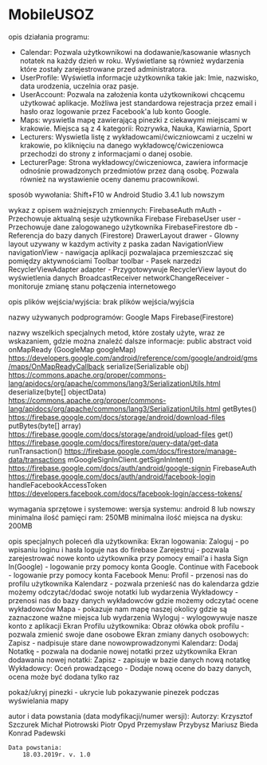 # MobileUSOZ


opis działania programu:
- Calendar: Pozwala użytkownikowi na dodawanie/kasowanie własnych notatek na każdy dzień w roku. Wyświetlane są również wydarzenia które zostały zarejestrowane przed administratora.
- UserProfile: Wyświetla informacje użytkownika takie jak: Imie, nazwisko, data urodzenia, uczelnia oraz pasje.
- UserAccount: Pozwala na założenia konta użytkownikowi chcącemu użytkować aplikacje. Możliwa jest standardowa rejestracja przez email i hasło oraz logowanie przez Facebook'a lub konto Google.
- Maps: wyswietla mapę zawierającą pinezki z ciekawymi miejscami w krakowie. Miejsca są z 4 kategorii: Rozrywka, Nauka, Kawiarnia, Sport
- Lecturers: Wyswietla listę z wykładowcami/ćwiczniowcami z uczelni w krakowie, po kliknięciu na danego wykładowcę/ćwiczeniowca przechodzi do strony z informacjami o danej osobie.
- LecturerPage: Strona wykładowcy/ćwiczeniowca, zawiera informacje odnośnie prowadzonych przedmiotów przez daną osobę. Pozwala również na wystawienie oceny danemu pracownikowi.

sposób wywołania:
    Shift+F10 w Android Studio 3.4.1 lub nowszym

wykaz z opisem ważniejszych zmiennych:
    FirebaseAuth mAuth - Przechowuje aktualną sesje użytkownika Firebase
    FirebaseUser user - Przechowuje dane zalogowanego użytkownika
    FirebaseFirestore db - Referencja do bazy danych (Firestore)
    DrawerLayout drawer - Glowny layout uzywany w kazdym activity z paska zadan
    NavigationView navigationView - nawigacja aplikacji pozwalajaca przemieszczać się pomiędzy aktywnościami
    Toolbar toolbar - Pasek narzedzi
    RecyclerViewAdapter adapter -  Przygotowywuje RecyclerView layout do wyświetlenia danych
    BroadcastReceiver networkChangeReceiver - monitoruje zmianę stanu połączenia internetowego

opis plików wejścia/wyjścia:
    brak plików wejścia/wyjścia

nazwy używanych podprogramów:
    Google Maps
    Firebase(Firestore)

nazwy wszelkich specjalnych metod, które zostały użyte, wraz ze wskazaniem, gdzie można znaleźć dalsze informacje:
    public abstract void onMapReady (GoogleMap googleMap) https://developers.google.com/android/reference/com/google/android/gms/maps/OnMapReadyCallback
    serialize(Serializable obj) https://commons.apache.org/proper/commons-lang/apidocs/org/apache/commons/lang3/SerializationUtils.html
    deserialize(byte[] objectData) https://commons.apache.org/proper/commons-lang/apidocs/org/apache/commons/lang3/SerializationUtils.html
    getBytes() https://firebase.google.com/docs/storage/android/download-files
    putBytes(byte[] array) https://firebase.google.com/docs/storage/android/upload-files
    get() https://firebase.google.com/docs/firestore/query-data/get-data
    runTransaction() https://firebase.google.com/docs/firestore/manage-data/transactions
    mGoogleSignInClient.getSignInIntent() https://firebase.google.com/docs/auth/android/google-signin
    FirebaseAuth https://firebase.google.com/docs/auth/android/facebook-login
    handleFacebookAccessToken https://developers.facebook.com/docs/facebook-login/access-tokens/
	
	
wymagania sprzętowe i systemowe:
    wersja systemu: android 8 lub nowszy
    minimalna ilość pamięci ram: 250MB
    minimalna ilość miejsca na dysku: 200MB

opis specjalnych poleceń dla użytkownika:
Ekran logowania:
Zaloguj - po wpisaniu loginu i hasła loguje nas do firebase 
Zarejestruj - pozwala zarejestrować nowe konto użytkownika przy pomocy email'a i hasła
Sign In(Google) -  logowanie  przy pomocy konta Google.
Continue with Facebook - logowanie przy pomocy konta Facebook
Menu:
Profil - przenosi nas do  profilu użytkownika
Kalendarz - pozwala przenieść nas do kalendarza gdzie możemy odczytać/dodać swoje notatki lub wydarzenia
Wykładowcy - przenosi nas do bazy danych wykładowców gdzie możemy odczytać ocene wykładowców
Mapa - pokazuje nam mapę naszej okolicy gdzie są zaznaczone ważne miejsca lub wydarzenia
Wyloguj - wylogowywuje nasze konto z aplikacji
Ekran Profilu użytkownika:
Obraz ołówka obok profilu - pozwala zmienić swoje dane osobowe
Ekran zmiany danych osobowych:
Zapisz - nadpisuje stare dane nowowprowadzonymi 
Kalendarz:
Dodaj Notatkę - pozwala na dodanie nowej notatki przez użytkownika
Ekran dodawania nowej notatki:
Zapisz - zapisuje w bazie danych nową notatkę
Wykładowcy:
Oceń prowadzącego - Dodaje nową ocene do bazy danych, ocena może być dodana tylko raz

   pokaż/ukryj pinezki - ukrycie lub pokazywanie pinezek podczas wyświelania mapy
   

autor i data powstania (data modyfikacji/numer wersji):
    Autorzy:
        Krzysztof Szczurek
        Michał Piotrowski
        Piotr Opyd
        Przemysław Przybysz
        Mariusz Bieda
        Konrad Padewski

    Data powstania:
        18.03.2019r. v. 1.0
